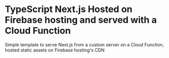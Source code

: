 # TypeScript Next.js Hosted on Firebase hosting and served with a Cloud Function

Simple template to serve Next.js from a custom server on a Cloud Function, hosted static assets on Firebase hosting's CDN
